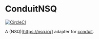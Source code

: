 # ConduitNSQ

[![CircleCI](https://circleci.com/gh/DigixGlobal/conduit_nsq/tree/master.svg?style=svg)](https://circleci.com/gh/DigixGlobal/conduit_nsq/tree/master)

A (NSQ)[https://nsq.io/] adapter for [conduit](https://github.com/conduitframework/conduit).
